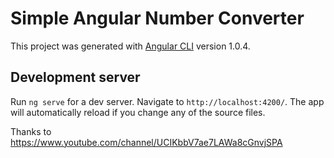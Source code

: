 # Simple Angular Number Converter

This project was generated with [Angular CLI](https://github.com/angular/angular-cli) version 1.0.4.

## Development server

Run `ng serve` for a dev server. Navigate to `http://localhost:4200/`. The app will automatically reload if you change any of the source files.

Thanks to https://www.youtube.com/channel/UCIKbbV7ae7LAWa8cGnvjSPA